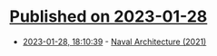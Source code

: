 # [Published on 2023-01-28](index.md)

* [2023-01-28, 18:10:39](https://news.ycombinator.com/item?id=34559928) - [Naval Architecture (2021)](https://ciechanow.ski/naval-architecture/)
